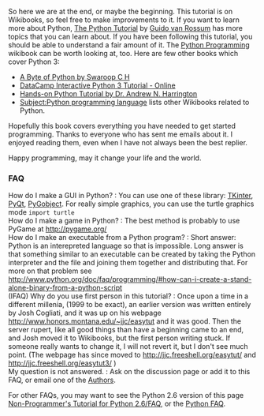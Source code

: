 So here we are at the end, or maybe the beginning. This tutorial is on
Wikibooks, so feel free to make improvements to it. If you want to learn
more about Python, [The Python
Tutorial](http://docs.python.org/3/tutorial/index.html) by [Guido van
Rossum](http://www.python.org/~guido/) has more topics that you can
learn about. If you have been following this tutorial, you should be
able to understand a fair amount of it. The [Python
Programming](Python_Programming "wikilink") wikibook can be worth
looking at, too. Here are few other books which cover Python 3:

-   [A Byte of Python by Swaroop C
    H](http://www.swaroopch.com/notes/Python)
-   [DataCamp Interactive Python 3 Tutorial -
    Online](https://www.datacamp.com/courses/intro-to-python-for-data-science)
-   [Hands-on Python Tutorial by Dr. Andrew N.
    Harrington](http://anh.cs.luc.edu/python/hands-on/3.1/handsonHtml/index.html)
-   [Subject:Python programming
    language](Subject:Python_programming_language "wikilink") lists
    other Wikibooks related to Python.

Hopefully this book covers everything you have needed to get started
programming. Thanks to everyone who has sent me emails about it. I
enjoyed reading them, even when I have not always been the best replier.

Happy programming, may it change your life and the world.

### FAQ

How do I make a GUI in Python? : You can use one of these library: [TKinter](https://docs.python.org/3.5/library/tkinter.html), [PyQt](https://riverbankcomputing.com/software/pyqt/intro), [PyGobject](https://wiki.gnome.org/Projects/PyGObject). For really simple graphics, you can use the turtle graphics mode `import turtle`\
How do I make a game in Python? : The best method is probably to use PyGame at <http://pygame.org/>\
How do I make an executable from a Python program? : Short answer: Python is an interepreted language so that is impossible. Long answer is that something similar to an executable can be created by taking the Python interpreter and the file and joining them together and distributing that. For more on that problem see <http://www.python.org/doc/faq/programming/#how-can-i-create-a-stand-alone-binary-from-a-python-script>\
(IFAQ) Why do you use first person in this tutorial? : Once upon a time in a different millenia, (1999 to be exact), an earlier version was written entirely by Josh Cogliati, and it was up on his webpage <http://www.honors.montana.edu/~jjc/easytut> and it was good. Then the server rupert, like all good things than have a beginning came to an end, and Josh moved it to Wikibooks, but the first person writing stuck. If someone really wants to change it, I will not revert it, but I don\'t see much point. (The webpage has since moved to <http://jjc.freeshell.org/easytut/> and <http://jjc.freeshell.org/easytut3/> )\
My question is not answered. : Ask on the discussion page or add it to this FAQ, or email one of the [Authors](../Authors "wikilink").

For other FAQs, you may want to see the Python 2.6 version of this page
[Non-Programmer\'s Tutorial for Python
2.6/FAQ](Non-Programmer's_Tutorial_for_Python_2.6/FAQ "wikilink"), or
the [Python FAQ](https://docs.python.org/3.5/faq/).
